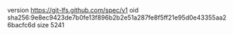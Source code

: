 version https://git-lfs.github.com/spec/v1
oid sha256:9e8ec9423de7b0fe13f896b2b2e51a287fe8f5ff21e95d0e43355aa26bacfc6d
size 5241
